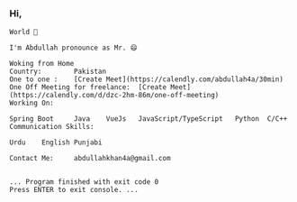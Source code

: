 ### Hi,

<!--
**abdullah4a/abdullah4a** is a ✨ _special_ ✨ repository because its `README.md` (this file) appears on your GitHub profile.

Here are some ideas to get you started:

- 🔭 I’m currently working on ...
- 🌱 I’m currently learning ...
- 👯 I’m looking to collaborate on ...
- 🤔 I’m looking for help with ...
- 💬 Ask me about ...
- 📫 How to reach me: ...
- 😄 Pronouns: ...
- ⚡ Fun fact: ...
-->

```
World 👋

I'm Abdullah pronounce as Mr. 😄

Woking from Home
Country:        Pakistan
One to one :    [Create Meet](https://calendly.com/abdullah4a/30min)
One Off Meeting for freelance:  [Create Meet](https://calendly.com/d/dzc-2hm-86m/one-off-meeting)
Working On:

Spring Boot     Java    VueJs   JavaScript/TypeScript   Python  C/C++
Communication Skills:

Urdu    English Punjabi

Contact Me:     abdullahkhan4a@gmail.com


... Program finished with exit code 0
Press ENTER to exit console. ...

```
